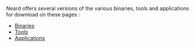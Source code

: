Neard offers several versions of the various binaries, tools and applications for download on these pages :

* [Binaries](/bins)
* [Tools](/tools)
* [Applications](/apps)